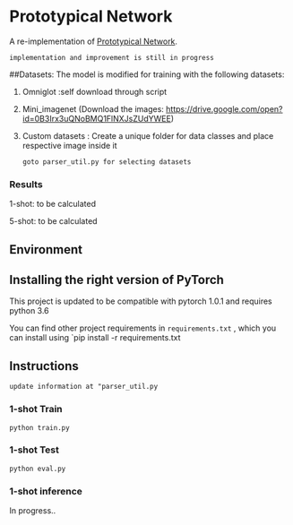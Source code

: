 # Prototypical Network

A re-implementation of [Prototypical Network](https://arxiv.org/abs/1703.05175).

`implementation and improvement is still in progress`

##Datasets:
The model is modified for  training with the following datasets:
1. Omniglot :self download through script
2. Mini_imagenet (Download the images: https://drive.google.com/open?id=0B3Irx3uQNoBMQ1FlNXJsZUdYWEE)
3. Custom datasets : Create a unique folder for data classes and place respective image inside it

    `goto parser_util.py for selecting datasets`

### Results

1-shot: to be calculated

5-shot:  to be calculated
## Environment
## Installing the right version of PyTorch 

This project is updated to be compatible with pytorch 1.0.1 and requires python 3.6

You can find other project requirements in `requirements.txt` , which you can install using `pip install -r requirements.txt

## Instructions

`update information at "parser_util.py`

### 1-shot Train

`python train.py`

### 1-shot Test

`python eval.py`


### 1-shot inference 

In progress..